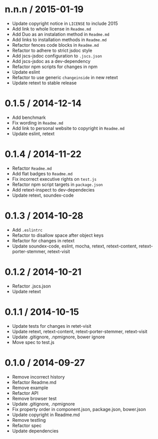 
n.n.n / 2015-01-19
==================

  * Update copyright notice in `LICENSE` to include 2015
  * Add link to whole license in `Readme.md`
  * Add Duo as an instalation method in `Readme.md`
  * Add links to installation methods in `Readme.md`
  * Refactor fences code blocks in `Readme.md`
  * Refactor to adhere to strict jsdoc style
  * Add jscs-jsdoc configuration to `.jscs.json`
  * Add jscs-jsdoc as a dev-dependency
  * Refactor npm scripts for changes in npm
  * Update eslint
  * Refactor to use generic `changeinside` in new retext
  * Update retext to stable release

0.1.5 / 2014-12-14
==================

 * Add benchmark
 * Fix wording in `Readme.md`
 * Add link to personal website to copyright in `Readme.md`
 * Update eslint, retext

0.1.4 / 2014-11-22
==================

 * Refactor `Readme.md`
 * Add flat badges to `Readme.md`
 * Fix incorrect executive rights on `test.js`
 * Refactor npm script targets in `package.json`
 * Add retext-inspect to dev-dependecies
 * Update retext, soundex-code

0.1.3 / 2014-10-28
==================

 * Add `.eslintrc`
 * Refactor to disallow space after object keys
 * Refactor for changes in retext
 * Update soundex-code, eslint, mocha, retext, retext-content, retext-porter-stemmer, retext-visit

0.1.2 / 2014-10-21
==================

 * Refactor .jscs.json
 * Update retext

0.1.1 / 2014-10-15
==================

 * Update tests for changes in retet-visit
 * Update retext, retext-content, retext-porter-stemmer, retext-visit
 * Update .gitignore, .npmignore, bower ignore
 * Move spec to test.js

0.1.0 / 2014-09-27
==================

 * Remove incorrect history
 * Refactor Readme.md
 * Remove example
 * Refactor API
 * Remove browser test
 * Update .gitignore, .npmignore
 * Fix property order in component.json, package.json, bower.json
 * Update copyright in Readme.md
 * Remove testling
 * Refactor spec
 * Update dependencies
